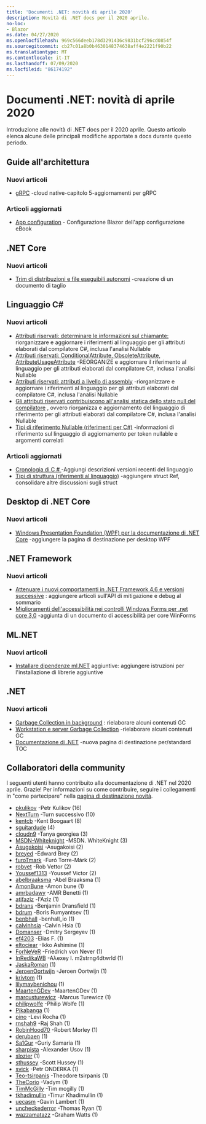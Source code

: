 ```yaml
---
title: 'Documenti .NET: novità di aprile 2020'
description: Novità di .NET docs per il 2020 aprile.
no-loc:
- Blazor
ms.date: 04/27/2020
ms.openlocfilehash: 969c566deeb178d3291436c9831bcf296cd0854f
ms.sourcegitcommit: cb27c01a8b0b4630148374638aff4e2221f90b22
ms.translationtype: MT
ms.contentlocale: it-IT
ms.lasthandoff: 07/09/2020
ms.locfileid: "86174192"
---
```

# <a name="net-docs-whats-new-for-april-2020"></a>Documenti .NET: novità di aprile 2020

Introduzione alle novità di .NET docs per il 2020 aprile. Questo articolo elenca alcune delle principali modifiche apportate a docs durante questo periodo.

## <a name="architecture-guides"></a>Guide all'architettura

### <a name="new-articles"></a>Nuovi articoli

- [gRPC](../architecture/cloud-native/grpc.md) -cloud native-capitolo 5-aggiornamenti per gRPC

### <a name="updated-articles"></a>Articoli aggiornati

- [App configuration](../architecture/blazor-for-web-forms-developers/config.md)  -  Configurazione Blazor dell'app configurazione eBook

## <a name="net-core"></a>.NET Core

### <a name="new-articles"></a>Nuovi articoli

- [Trim di distribuzioni e file eseguibili autonomi](../core/deploying/trim-self-contained.md) -creazione di un documento di taglio

## <a name="c-language"></a>Linguaggio C#

### <a name="new-articles"></a>Nuovi articoli

- [Attributi riservati: determinare le informazioni sul chiamante:](../csharp/language-reference/attributes/caller-information.md) riorganizzare e aggiornare i riferimenti al linguaggio per gli attributi elaborati dal compilatore C#, inclusa l'analisi Nullable
- [Attributi riservati: ConditionalAttribute, ObsoleteAttribute, AttributeUsageAttribute](../csharp/language-reference/attributes/general.md) -REORGANIZE e aggiornare il riferimento al linguaggio per gli attributi elaborati dal compilatore C#, inclusa l'analisi Nullable
- [Attributi riservati: attributi a livello di assembly](../csharp/language-reference/attributes/global.md) -riorganizzare e aggiornare i riferimenti al linguaggio per gli attributi elaborati dal compilatore C#, inclusa l'analisi Nullable
- [Gli attributi riservati contribuiscono all'analisi statica dello stato null del compilatore](../csharp/language-reference/attributes/nullable-analysis.md) , ovvero riorganizza e aggiornamento del linguaggio di riferimento per gli attributi elaborati dal compilatore C#, inclusa l'analisi Nullable
- [Tipi di riferimento Nullable (riferimenti per C#)](../csharp/language-reference/builtin-types/nullable-reference-types.md) -informazioni di riferimento sul linguaggio di aggiornamento per token nullable e argomenti correlati

### <a name="updated-articles"></a>Articoli aggiornati

- [Cronologia di C \# ](../csharp/whats-new/csharp-version-history.md) -Aggiungi descrizioni versioni recenti del linguaggio
- [Tipi di struttura (riferimenti al linguaggio)](../csharp/language-reference/builtin-types/struct.md) -aggiungere struct Ref, consolidare altre discussioni sugli struct

## <a name="net-core-desktop"></a>Desktop di .NET Core

### <a name="new-articles"></a>Nuovi articoli

- [Windows Presentation Foundation (WPF) per la documentazione di .NET Core](../desktop-wpf/index.yml) -aggiungere la pagina di destinazione per desktop WPF

## <a name="net-framework"></a>.NET Framework

### <a name="new-articles"></a>Nuovi articoli

- [Attenuare i nuovi comportamenti in .NET Framework 4,6 e versioni successive](../framework/migration-guide/mitigations.md) : aggiungere articoli sull'API di mitigazione e debug al sommario
- [Miglioramenti dell'accessibilità nei controlli Windows Forms per .net core 3,0](../framework/winforms/windows-forms-accessibility-improvements.md) -aggiunta di un documento di accessibilità per core WinForms

## <a name="mlnet"></a>ML.NET

### <a name="new-articles"></a>Nuovi articoli

- [Installare dipendenze ml.NET](../machine-learning/how-to-guides/install-extra-dependencies.md) aggiuntive: aggiungere istruzioni per l'installazione di librerie aggiuntive

## <a name="net"></a>.NET

### <a name="new-articles"></a>Nuovi articoli

- [Garbage Collection in background](../standard/garbage-collection/background-gc.md) : rielaborare alcuni contenuti GC
- [Workstation e server Garbage Collection](../standard/garbage-collection/workstation-server-gc.md) -rielaborare alcuni contenuti GC
- [Documentazione di .NET](../standard/index.yml) -nuova pagina di destinazione per/standard TOC

## <a name="community-contributors"></a>Collaboratori della community

I seguenti utenti hanno contribuito alla documentazione di .NET nel 2020 aprile. Grazie! Per informazioni su come contribuire, seguire i collegamenti in "come partecipare" nella [pagina di destinazione novità](index.yml).

- [pkulikov](https://github.com/pkulikov) -Petr Kulikov (16)
- [NextTurn](https://github.com/NextTurn) -Turn successivo (10)
- [kentcb](https://github.com/kentcb) -Kent Boogaart (8)
- [sguitardude](https://github.com/sguitardude) (4)
- [cloudn9](https://github.com/cloudn9) -Tanya georgiea (3)
- [MSDN-Whiteknight](https://github.com/MSDN-WhiteKnight) -MSDN. WhiteKnight (3)
- [Asugakoisi](https://github.com/Asugakoisi) -Asugakoisi (2)
- [breyed](https://github.com/breyed) -Edward Brey (2)
- [furoTmark](https://github.com/furoTmark) -Furó Torre-Márk (2)
- [robvet](https://github.com/robvet) -Rob Vettor (2)
- [Youssef1313](https://github.com/Youssef1313) -Youssef Victor (2)
- [abelbraaksma](https://github.com/abelbraaksma) -Abel Braaksma (1)
- [AmonBune](https://github.com/AmonBune) -Amon bune (1)
- [amrbadawy](https://github.com/amrbadawy) -AMR Benetti (1)
- [atifaziz](https://github.com/atifaziz) -l'Aziz (1)
- [bdrans](https://github.com/bdrans) -Benjamin Dransfield (1)
- [bdrum](https://github.com/bdrum) -Boris Rumyantsev (1)
- [benbhall](https://github.com/benbhall) -benhall_io (1)
- [calvinhsia](https://github.com/calvinhsia) -Calvin Hsia (1)
- [Domanser](https://github.com/Domanser) -Dmitry Sergeyev (1)
- [ef4203](https://github.com/ef4203) -Elias F. (1)
- [eltociear](https://github.com/eltociear) -Ikko Ashimine (1)
- [ForNeVeR](https://github.com/ForNeVeR) -Friedrich von Never (1)
- [InRedikaWB](https://github.com/InRedikaWB) -Aλexey I. m2strng4dtwrld (1)
- [JaskaRoman](https://github.com/JaskaRoman) (1)
- [JeroenOortwijn](https://github.com/JeroenOortwijn) -Jeroen Oortwijn (1)
- [krivtom](https://github.com/krivtom) (1)
- [lilymaybenichou](https://github.com/lilymaybenichou) (1)
- [MaartenGDev](https://github.com/MaartenGDev) -MaartenGDev (1)
- [marcusturewicz](https://github.com/marcusturewicz) -Marcus Turewicz (1)
- [philipwolfe](https://github.com/philipwolfe) -Philip Wolfe (1)
- [Pikabanga](https://github.com/Pikabanga) (1)
- [pino](https://github.com/pino) -Levi Rocha (1)
- [rnshah9](https://github.com/rnshah9) -Raj Shah (1)
- [RobinHood70](https://github.com/RobinHood70) -Robert Morley (1)
- [derubaen](https://github.com/robsen) (1)
- [Sa1Gur](https://github.com/Sa1Gur) -Guriy Samaria (1)
- [sharpista](https://github.com/sharpist) -Alexander Usov (1)
- [slozier](https://github.com/slozier) (1)
- [sthussey](https://github.com/sthussey) -Scott Hussey (1)
- [svick](https://github.com/svick) -Petr ONDERKA (1)
- [Teo-tsirpanis](https://github.com/teo-tsirpanis) -Theodore tsirpanis (1)
- [TheCorio](https://github.com/TheCorio) -Vadym (1)
- [TimMcGilly](https://github.com/TimMcGilly) -Tim mcgilly (1)
- [tkhadimullin](https://github.com/tkhadimullin) -Timur Khadimullin (1)
- [uecasm](https://github.com/uecasm) -Gavin Lambert (1)
- [uncheckederror](https://github.com/uncheckederror) -Thomas Ryan (1)
- [wazzamatazz](https://github.com/wazzamatazz) -Graham Watts (1)
